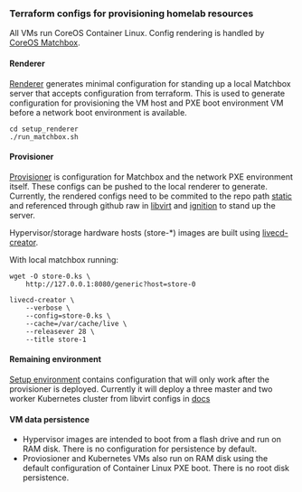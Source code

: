 ### Terraform configs for provisioning homelab resources

All VMs run CoreOS Container Linux.
Config rendering is handled by [CoreOS Matchbox](https://github.com/coreos/matchbox/).

#### Renderer

[Renderer](setup_renderer) generates minimal configuration for standing up a local Matchbox server that accepts configuration from terraform.
This is used to generate configuration for provisioning the VM host and PXE boot environment VM before a network boot environment is available.

```
cd setup_renderer
./run_matchbox.sh
```

#### Provisioner

[Provisioner](setup_provisioner) is configuration for Matchbox and the network PXE environment itself. These configs can be pushed to the local renderer to generate. Currently, the rendered configs need to be commited to the repo path [static](static) and referenced through github raw in [libvirt](docs/libvirt/provisioner-0.xml) and [ignition](docs/ignition/provisioner-0.ign) to stand up the server.

Hypervisor/storage hardware hosts (store-*) images are built using [livecd-creator](https://github.com/livecd-tools/livecd-tools).

With local matchbox running:
```
wget -O store-0.ks \
    http://127.0.0.1:8080/generic?host=store-0

livecd-creator \
    --verbose \
    --config=store-0.ks \
    --cache=/var/cache/live \
    --releasever 28 \
    --title store-1
```

#### Remaining environment

[Setup environment](setup_environment) contains configuration that will only work after the provisioner is deployed. Currently it will deploy a three master and two worker Kubernetes cluster from libvirt configs in [docs](docs/libvirt)

#### VM data persistence

* Hypervisor images are intended to boot from a flash drive and run on RAM disk. There is no configuration for persistence by default.
* Proviosioner and Kubernetes VMs also run on RAM disk using the default configuration of Container Linux PXE boot. There is no root disk persistence.